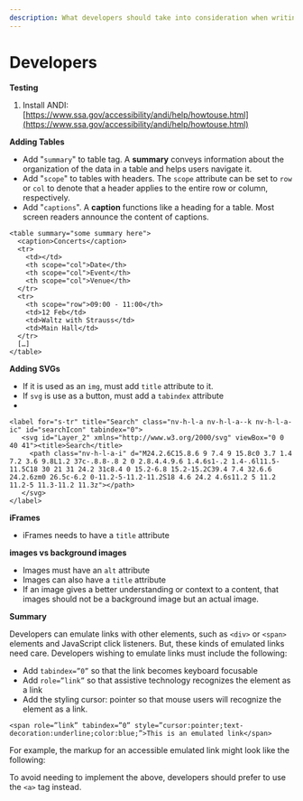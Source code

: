 ```yaml
---
description: What developers should take into consideration when writing code.
---
```


# Developers

**Testing**

1. Install ANDI: [https://www.ssa.gov/accessibility/andi/help/howtouse.html](https://www.ssa.gov/accessibility/andi/help/howtouse.html)

**Adding Tables**

* Add "`summary`" to table tag. A **summary** conveys information about the organization of the data in a table and helps users navigate it.
* Add "`scope`" to tables with headers. The `scope` attribute can be set to `row` or `col` to denote that a header applies to the entire row or column, respectively.
* Add "`captions`". A **caption** functions like a heading for a table. Most screen readers announce the content of captions. 

```text
<table summary="some summary here">
  <caption>Concerts</caption>
  <tr>
    <td></td>
    <th scope="col">Date</th>
    <th scope="col">Event</th>
    <th scope="col">Venue</th>
  </tr>
  <tr>
    <th scope="row">09:00 - 11:00</th>
    <td>12 Feb</td>
    <td>Waltz with Strauss</td>
    <td>Main Hall</td>
  </tr>
  […]
</table>
```

**Adding SVGs**

* If it is used as an `img`, must add `title` attribute to it.
* If `svg` is use as a button, must add a `tabindex` attribute
* 
```text
<label for="s-tr" title="Search" class="nv-h-l-a nv-h-l-a--k nv-h-l-a-ic" id="searchIcon" tabindex="0">
   <svg id="Layer_2" xmlns="http://www.w3.org/2000/svg" viewBox="0 0 40 41"><title>Search</title>
     <path class="nv-h-l-a-i" d="M24.2.6C15.8.6 9 7.4 9 15.8c0 3.7 1.4 7.2 3.6 9.8L1.2 37c-.8.8-.8 2 0 2.8.4.4.9.6 1.4.6s1-.2 1.4-.6l11.5-11.5C18 30 21 31 24.2 31c8.4 0 15.2-6.8 15.2-15.2C39.4 7.4 32.6.6 24.2.6zm0 26.5c-6.2 0-11.2-5-11.2-11.2S18 4.6 24.2 4.6s11.2 5 11.2 11.2-5 11.3-11.2 11.3z"></path>
   </svg>
</label>
```

**iFrames**

* iFrames needs to have a `title` attribute 

**images vs background images**

* Images must have an `alt` attribute
* Images can also have a `title` attribute
* If an image gives a better understanding or context to a content, that images should not be a background image but an actual image.  

**Summary**

Developers can emulate links with other elements, such as `<div>` or `<span>` elements and JavaScript click listeners. But, these kinds of emulated links need care. Developers wishing to emulate links must include the following:

* Add `tabindex=”0”` so that the link becomes keyboard focusable
* Add `role=”link”` so that assistive technology recognizes the element as a link
* Add the styling cursor: pointer so that mouse users will recognize the element as a link.

```text
<span role=”link” tabindex=”0” style=”cursor:pointer;text-decoration:underline;color:blue;”>This is an emulated link</span>

```

For example, the markup for an accessible emulated link might look like the following:

To avoid needing to implement the above, developers should prefer to use the `<a>` tag instead.

